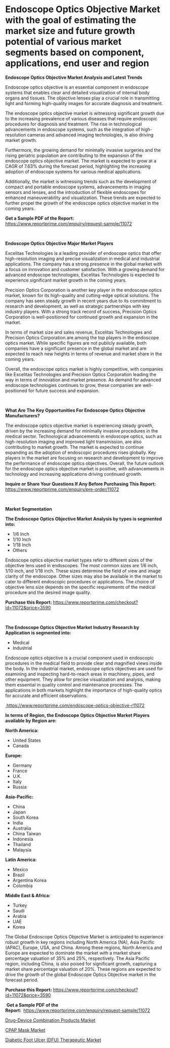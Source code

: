 <p><h1>Endoscope Optics Objective Market with the goal of estimating the market size and future growth potential of various market segments based on component, applications, end user and region</h1></p><p><strong>Endoscope Optics Objective Market Analysis and Latest Trends</strong></p>
<p><p>Endoscope optics objective is an essential component in endoscope systems that enables clear and detailed visualization of internal body organs and tissues. The objective lenses play a crucial role in transmitting light and forming high-quality images for accurate diagnosis and treatment.</p><p>The endoscope optics objective market is witnessing significant growth due to the increasing prevalence of various diseases that require endoscopic procedures for diagnosis and treatment. The rise in technological advancements in endoscope systems, such as the integration of high-resolution cameras and advanced imaging technologies, is also driving market growth.</p><p>Furthermore, the growing demand for minimally invasive surgeries and the rising geriatric population are contributing to the expansion of the endoscope optics objective market. The market is expected to grow at a CAGR of 7.63% during the forecast period, highlighting the increasing adoption of endoscope systems for various medical applications.</p><p>Additionally, the market is witnessing trends such as the development of compact and portable endoscope systems, advancements in imaging sensors and lenses, and the introduction of flexible endoscopes for enhanced maneuverability and visualization. These trends are expected to further propel the growth of the endoscope optics objective market in the coming years.</p></p>
<p><strong>Get a Sample PDF of the Report:&nbsp;</strong> <a href="https://www.reportprime.com/enquiry/request-sample/11072">https://www.reportprime.com/enquiry/request-sample/11072</a></p>
<p>&nbsp;</p>
<p><strong>Endoscope Optics Objective Major Market Players</strong></p>
<p><p>Excelitas Technologies is a leading provider of endoscope optics that offer high-resolution imaging and precise visualization in medical and industrial applications. The company has a strong presence in the global market with a focus on innovation and customer satisfaction. With a growing demand for advanced endoscope technologies, Excelitas Technologies is expected to experience significant market growth in the coming years.</p><p>Precision Optics Corporation is another key player in the endoscope optics market, known for its high-quality and cutting-edge optical solutions. The company has seen steady growth in recent years due to its commitment to research and development, as well as strategic partnerships with key industry players. With a strong track record of success, Precision Optics Corporation is well-positioned for continued growth and expansion in the market.</p><p>In terms of market size and sales revenue, Excelitas Technologies and Precision Optics Corporation are among the top players in the endoscope optics market. While specific figures are not publicly available, both companies have a significant presence in the global market and are expected to reach new heights in terms of revenue and market share in the coming years.</p><p>Overall, the endoscope optics market is highly competitive, with companies like Excelitas Technologies and Precision Optics Corporation leading the way in terms of innovation and market presence. As demand for advanced endoscope technologies continues to grow, these companies are well-positioned for future success and expansion.</p></p>
<p>&nbsp;</p>
<p><strong>What Are The Key Opportunities For Endoscope Optics Objective Manufacturers?</strong></p>
<p><p>The endoscope optics objective market is experiencing steady growth, driven by the increasing demand for minimally invasive procedures in the medical sector. Technological advancements in endoscope optics, such as high-resolution imaging and improved light transmission, are also contributing to market growth. The market is expected to continue expanding as the adoption of endoscopic procedures rises globally. Key players in the market are focusing on research and development to improve the performance of endoscope optics objectives. Overall, the future outlook for the endoscope optics objective market is positive, with advancements in technology and increasing applications driving continued growth.</p></p>
<p><strong>Inquire or Share Your Questions If Any Before Purchasing This Report:</strong> <a href="https://www.reportprime.com/enquiry/pre-order/11072">https://www.reportprime.com/enquiry/pre-order/11072</a></p>
<p>&nbsp;</p>
<p><strong>Market Segmentation</strong></p>
<p><strong>The Endoscope Optics Objective Market Analysis by types is segmented into:</strong></p>
<p><ul><li>1/6 Inch</li><li>1/10 Inch</li><li>1/18 Inch</li><li>Others</li></ul></p>
<p><p>Endoscope optics objective market types refer to different sizes of the objective lens used in endoscopes. The most common sizes are 1/6 inch, 1/10 inch, and 1/18 inch. These sizes determine the field of view and image clarity of the endoscope. Other sizes may also be available in the market to cater to different endoscopic procedures or applications. The choice of objective lens size depends on the specific requirements of the medical procedure and the desired image quality.</p></p>
<p><strong>Purchase this Report:&nbsp;</strong><a href="https://www.reportprime.com/checkout?id=11072&price=3590">https://www.reportprime.com/checkout?id=11072&price=3590</a></p>
<p>&nbsp;</p>
<p><strong>The Endoscope Optics Objective Market Industry Research by Application is segmented into:</strong></p>
<p><ul><li>Medical</li><li>Industrial</li></ul></p>
<p><p>Endoscope optics objective is a crucial component used in endoscopic procedures in the medical field to provide clear and magnified views inside the body. In the industrial market, endoscope optics objectives are used for examining and inspecting hard-to-reach areas in machinery, pipes, and other equipment. They allow for precise visualization and analysis, making them essential in quality control and maintenance processes. The applications in both markets highlight the importance of high-quality optics for accurate and efficient observations.</p></p>
<p><a href="https://www.reportprime.com/endoscope-optics-objective-r11072">&nbsp;https://www.reportprime.com/endoscope-optics-objective-r11072</a></p>
<p><strong>In terms of Region, the Endoscope Optics Objective Market Players available by Region are:</strong></p>
<p>
    <p> <strong> North America: </strong>
        <ul>
            <li>United States</li>
            <li>Canada</li>
        </ul>
        </p> 
    <p> <strong> Europe: </strong>
        <ul>
            <li>Germany</li>
            <li>France</li>
            <li>U.K.</li>
            <li>Italy</li>
            <li>Russia</li>
        </ul>
        </p> 
    <p> <strong> Asia-Pacific: </strong>
        <ul>
            <li>China</li>
            <li>Japan</li>
            <li>South Korea</li>
            <li>India</li>
            <li>Australia</li>
            <li>China Taiwan</li>
            <li>Indonesia</li>
            <li>Thailand</li>
            <li>Malaysia</li>
        </ul>
        </p> 
    <p> <strong> Latin America: </strong>
        <ul>
            <li>Mexico</li>
            <li>Brazil</li>
            <li>Argentina Korea</li>
            <li>Colombia</li>
        </ul>
        </p> 
    <p> <strong> Middle East & Africa: </strong>
        <ul>
            <li>Turkey</li>
            <li>Saudi</li>
            <li>Arabia</li>
            <li>UAE</li>
            <li>Korea</li>
        </ul>
    </p>
    </p>
<p><p>The Global Endoscope Optics Objective Market is anticipated to experience robust growth in key regions including North America (NA), Asia Pacific (APAC), Europe, USA, and China. Among these regions, North America and Europe are expected to dominate the market with a market share percentage valuation of 35% and 25%, respectively. The Asia Pacific region, including China, is also poised for significant growth, capturing a market share percentage valuation of 20%. These regions are expected to drive the growth of the global Endoscope Optics Objective market in the forecast period.</p></p>
<p><strong>Purchase this Report: </strong><a href="https://www.reportprime.com/checkout?id=11072&price=3590">https://www.reportprime.com/checkout?id=11072&price=3590</a></p>
<p>&nbsp;<strong>Get a Sample PDF of the Report:&nbsp;&nbsp;</strong><a href="https://www.reportprime.com/enquiry/request-sample/11072">https://www.reportprime.com/enquiry/request-sample/11072</a></p>
<p><strong></strong></p>
<p><p><a href="https://github.com/vregtldg37/Market-Research-Report-List-1/blob/main/drug-device-combination-products-market.md">Drug-Device Combination Products Market</a></p><p><a href="https://github.com/gladysalidde/Market-Research-Report-List-2/blob/main/cpap-mask-market.md">CPAP Mask Market</a></p><p><a href="https://github.com/labibmmn112/Market-Research-Report-List-1/blob/main/diabetic-foot-ulcer-dfu-therapeutic-market.md">Diabetic Foot Ulcer (DFU) Therapeutic Market</a></p></p>